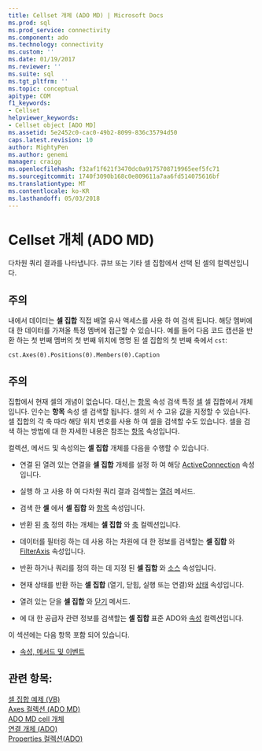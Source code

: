 ```yaml
---
title: Cellset 개체 (ADO MD) | Microsoft Docs
ms.prod: sql
ms.prod_service: connectivity
ms.component: ado
ms.technology: connectivity
ms.custom: ''
ms.date: 01/19/2017
ms.reviewer: ''
ms.suite: sql
ms.tgt_pltfrm: ''
ms.topic: conceptual
apitype: COM
f1_keywords:
- Cellset
helpviewer_keywords:
- Cellset object [ADO MD]
ms.assetid: 5e2452c0-cac0-49b2-8099-836c35794d50
caps.latest.revision: 10
author: MightyPen
ms.author: genemi
manager: craigg
ms.openlocfilehash: f32af1f621f3470dc0a9175708719965eef5fc71
ms.sourcegitcommit: 1740f3090b168c0e809611a7aa6fd514075616bf
ms.translationtype: MT
ms.contentlocale: ko-KR
ms.lasthandoff: 05/03/2018
---
```

# <a name="cellset-object-ado-md"></a>Cellset 개체 (ADO MD)
다차원 쿼리 결과를 나타냅니다. 큐브 또는 기타 셀 집합에서 선택 된 셀의 컬렉션입니다.  
  
## <a name="remarks"></a>주의  
 내에서 데이터는 **셀 집합** 직접 배열 유사 액세스를 사용 하 여 검색 됩니다. 해당 멤버에 대 한 데이터를 가져올 특정 멤버에 접근할 수 있습니다. 예를 들어 다음 코드 캡션을 반환 하는 첫 번째 멤버의 첫 번째 위치에 명명 된 셀 집합의 첫 번째 축에서 `cst`:  
  
```  
cst.Axes(0).Positions(0).Members(0).Caption  
```  
  
## <a name="remarks"></a>주의  
 집합에서 현재 셀의 개념이 없습니다. 대신,는 [항목](../../../ado/reference/ado-md-api/item-property-ado-md-cellset.md) 속성 검색 특정 [셀](../../../ado/reference/ado-md-api/cell-object-ado-md.md) 셀 집합에서 개체입니다. 인수는 **항목** 속성 셀 검색할 됩니다. 셀의 서 수 고유 값을 지정할 수 있습니다. 셀 집합의 각 축 따라 해당 위치 번호를 사용 하 여 셀을 검색할 수도 있습니다. 셀을 검색 하는 방법에 대 한 자세한 내용은 참조는 [항목](../../../ado/reference/ado-md-api/item-property-ado-md-cellset.md) 속성입니다.  
  
 컬렉션, 메서드 및 속성의는 **셀 집합** 개체를 다음을 수행할 수 있습니다.  
  
-   연결 된 열려 있는 연결을 **셀 집합** 개체를 설정 하 여 해당 [ActiveConnection](../../../ado/reference/ado-md-api/activeconnection-property-ado-md.md) 속성입니다.  
  
-   실행 하 고 사용 하 여 다차원 쿼리 결과 검색할는 [열려](../../../ado/reference/ado-md-api/open-method-ado-md.md) 메서드.  
  
-   검색 한 **셀** 에서 **셀 집합** 와 [항목](../../../ado/reference/ado-md-api/item-property-ado-md-cellset.md) 속성입니다.  
  
-   반환 된 [축](../../../ado/reference/ado-md-api/axis-object-ado-md.md) 정의 하는 개체는 **셀 집합** 와 [축](../../../ado/reference/ado-md-api/axes-collection-ado-md.md) 컬렉션입니다.  
  
-   데이터를 필터링 하는 데 사용 하는 차원에 대 한 정보를 검색할는 **셀 집합** 와 [FilterAxis](../../../ado/reference/ado-md-api/filteraxis-property-ado-md.md) 속성입니다.  
  
-   반환 하거나 쿼리를 정의 하는 데 지정 된 **셀 집합** 와 [소스](../../../ado/reference/ado-md-api/source-property-ado-md.md) 속성입니다.  
  
-   현재 상태를 반환 하는 **셀 집합** (열기, 닫힘, 실행 또는 연결)와 [상태](../../../ado/reference/ado-md-api/state-property-ado-md.md) 속성입니다.  
  
-   열려 있는 닫을 **셀 집합** 와 [닫기](../../../ado/reference/ado-md-api/close-method-ado-md.md) 메서드.  
  
-   에 대 한 공급자 관련 정보를 검색할는 **셀 집합** 표준 ADO와 [속성](../../../ado/reference/ado-api/properties-collection-ado.md) 컬렉션입니다.  
  
 이 섹션에는 다음 항목 포함 되어 있습니다.  
  
-   [속성, 메서드 및 이벤트](../../../ado/reference/ado-md-api/cellset-object-properties-methods-and-events.md)  
  
## <a name="see-also"></a>관련 항목:  
 [셀 집합 예제 (VB)](../../../ado/reference/ado-md-api/cellset-example-vb.md)   
 [Axes 컬렉션 (ADO MD)](../../../ado/reference/ado-md-api/axes-collection-ado-md.md)   
 [ADO MD cell 개체](../../../ado/reference/ado-md-api/cell-object-ado-md.md)   
 [연결 개체 (ADO)](../../../ado/reference/ado-api/connection-object-ado.md)   
 [Properties 컬렉션(ADO)](../../../ado/reference/ado-api/properties-collection-ado.md)
